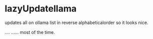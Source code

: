 # lazyUpdatellama
updates all on ollama list in reverse alphabeticalorder so it looks nice.

.... 
...... most of the time.
